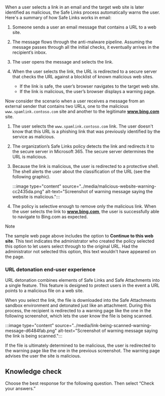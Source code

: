 When a user selects a link in an email and the target web site is later identified as malicious, the Safe Links process automatically warns the user. Here's a summary of how Safe Links works in email:

1.  Someone sends a user an email message that contains a URL to a web site.
2.  The message flows through the anti-malware pipeline. Assuming the message passes through all the initial checks, it eventually arrives in the recipient’s inbox.
3.  The user opens the message and selects the link.
4.  When the user selects the link, the URL is redirected to a secure server that checks the URL against a blocklist of known malicious web sites.
    
     -  If the link is safe, the user’s browser navigates to the target web site.
     -  If the link is malicious, the user’s browser displays a warning page.

Now consider the scenario when a user receives a message from an external sender that contains two URLs, one to the malicious `www.spamlink.contoso.com` site and another to the legitimate **www.bing.com** site.

1.  The user selects the `www.spamlink.contoso.com` link. The user doesn't know that this URL is a phishing link that was previously identified by the service as malicious.
2.  The organization’s Safe Links policy detects the link and redirects it to the secure server in Microsoft 365. The secure server determines the URL is malicious.
3.  Because the link is malicious, the user is redirected to a protective shell. The shell alerts the user about the classification of the URL (see the following graphic).
    
    :::image type="content" source="../media/malicious-website-warning-cc2435da.png" alt-text="Screenshot of warning message saying the website is malicious.":::
    
4.  The policy is selective enough to remove only the malicious link. When the user selects the link to **www.bing.com**, the user is successfully able to navigate to Bing.com as expected.

> [!NOTE]
> The sample web page above includes the option to **Continue to this web site**. This text indicates the administrator who created the policy selected this option to let users select through to the original URL. Had the administrator not selected this option, this text wouldn't have appeared on the page.

### URL detonation end-user experience

URL detonation combines elements of Safe Links and Safe Attachments into a single feature. This feature is designed to protect users in the event a URL points to a malicious file on a web site.

When you select the link, the file is downloaded into the Safe Attachments sandbox environment and detonated just like an attachment. During this process, the recipient is redirected to a warning page like the one in the following screenshot, which lets the user know the file is being scanned.

:::image type="content" source="../media/link-being-scanned-warning-message-d6484fab.png" alt-text="Screenshot of warning message saying the link is being scanned.":::


If the file is ultimately determined to be malicious, the user is redirected to the warning page like the one in the previous screenshot. The warning page advises the user the site is malicious.

## Knowledge check

Choose the best response for the following question. Then select “Check your answers.”